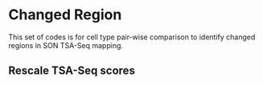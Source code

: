 # Changed Region
This set of codes is for cell type pair-wise comparison to identify changed regions in SON TSA-Seq mapping.

## Rescale TSA-Seq scores
